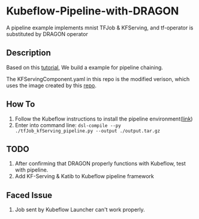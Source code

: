 # Kubeflow-Pipeline-with-DRAGON
A pipeline example implements mnist TFJob & KFServing, and tf-operator is substituted by DRAGON operator

## Description
Based on this [tutorial](https://chanyilin.github.io/kubeflow-e2e-tutorial.html), We build a example for pipeline chaining.

The KFServingComponent.yaml in this repo is the modified verison, which uses the image created by this [repo](https://github.com/Louis5499/Kubeflow-kfserving).

## How To
1. Follow the Kubeflow instructions to install the pipeline environment([link](https://www.kubeflow.org/docs/pipelines/tutorials/build-pipeline/))
2. Enter into command line: ``dsl-compile --py ./tfJob_kfServing_pipeline.py --output ./output.tar.gz``

## TODO
1. After confirming that DRAGON properly functions with Kubeflow, test with pipeline.
2. Add KF-Serving & Katib to Kubeflow pipeline framework

## Faced Issue
1. Job sent by Kubeflow Launcher can't work properly.


